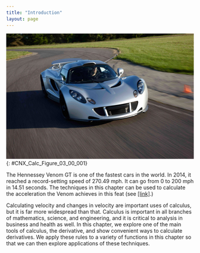 ```yaml
---
title: "Introduction"
layout: page
---
```



<?cnx.eoc class="key-equations" title="Key Equations"?>

<?cnx.eoc class="key-concepts" title="Key Concepts"?>

<?cnx.eoc class="review-exercises" title="Review Exercises"?>

<?cnx.eoc class="practice-test" title="Practice Test"?>

<?cnx.answers class="try"?>

<?cnx.answers class="checkpoint"?>

<?cnx.answers class="section-exercises"?>

 ![A photo of a Hennessey Venom GT sports car speeding along a winding road.](../resources/CNX_Calc_Figure_03_00_001.jpg "The Hennessey Venom GT can go from 0 to 200 mph in 14.51 seconds. (credit: modification of work by Codex41, Flickr)"){: #CNX_Calc_Figure_03_00_001}

The Hennessey Venom GT is one of the fastest cars in the world. In 2014, it reached a record-setting speed of 270.49 mph. It can go from 0 to 200 mph in 14.51 seconds. The techniques in this chapter can be used to calculate the acceleration the Venom achieves in this feat (see [\[link\]](/m53495#fs-id1169739204154).)

Calculating velocity and changes in velocity are important uses of calculus, but it is far more widespread than that. Calculus is important in all branches of mathematics, science, and engineering, and it is critical to analysis in business and health as well. In this chapter, we explore one of the main tools of calculus, the derivative, and show convenient ways to calculate derivatives. We apply these rules to a variety of functions in this chapter so that we can then explore applications of these techniques.

